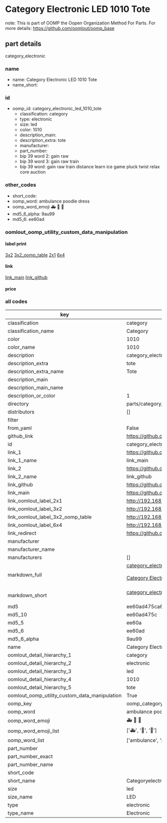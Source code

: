 # Category Electronic LED 1010 Tote  

note: This is part of OOMP the Oopen Organization Method For Parts. For more details: https://github.com/oomlout/oomp_base

##  part details
  



category_electronic



### name
* name: Category Electronic LED 1010 Tote
* name_short: 
### id
* oomp_id: category_electronic_led_1010_tote
  * classification: category
  * type: electronic
  * size: led
  * color: 1010
  * description_main: 
  * description_extra: tote
  * manufacturer: 
  * part_number: 
  * bip 39 word 2: gain raw
  * bip 39 word 3: gain raw train
  * bip 39 word: gain raw train distance learn ice game pluck twist relax core auction

### other_codes
* short_code: 
* oomp_word: ambulance poodle dress
* oomp_word_emoji :ambulance: :poodle: :dress:
* md5_6_alpha: 9au99
* md5_6: ee60ad






### oomlout_oomp_utility_custom_data_manipulation
#### label print
[3x2](http://192.168.1.245:1112/?label=oomp%209au99)
[3x2_oomp_table](http://192.168.1.108:1112/?label=oomp%209au99)
[2x1](http://192.168.1.242:1112/?label=oomp%209au99)
[6x4](http://192.168.1.55:1112/?label=oomp%209au99)    

#### link

[link_main](https://github.com/oomlout/oomlout_oomp_version_1_messy/tree/main/parts/category_electronic_led_1010_tote) [link_github](https://github.com/oomlout/oomlout_oomp_version_1_messy/tree/main/parts/category_electronic_led_1010_tote)                             

#### price







### all codes 
| key | value |  
| --- | --- |  
| classification | category |  
| classification_name | Category |  
| color | 1010 |  
| color_name | 1010 |  
| description | category_electronic |  
| description_extra | tote |  
| description_extra_name | Tote |  
| description_main |  |  
| description_main_name |  |  
| description_or_color | 1  |  
| directory | parts/category_electronic_led_1010_tote |  
| distributors | [] |  
| filter |  |  
| from_yaml | False |  
| github_link | https://github.com/oomlout/oomlout_oomp_part_src/tree/main/parts/category_electronic_led_1010_tote |  
| id | category_electronic_led_1010_tote |  
| link_1 | https://github.com/oomlout/oomlout_oomp_version_1_messy/tree/main/parts/category_electronic_led_1010_tote |  
| link_1_name | link_main |  
| link_2 | https://github.com/oomlout/oomlout_oomp_version_1_messy/tree/main/parts/category_electronic_led_1010_tote |  
| link_2_name | link_github |  
| link_github | https://github.com/oomlout/oomlout_oomp_version_1_messy/tree/main/parts/category_electronic_led_1010_tote |  
| link_main | https://github.com/oomlout/oomlout_oomp_version_1_messy/tree/main/parts/category_electronic_led_1010_tote |  
| link_oomlout_label_2x1 | http://192.168.1.242:1112/?label=oomp%209au99 |  
| link_oomlout_label_3x2 | http://192.168.1.245:1112/?label=oomp%209au99 |  
| link_oomlout_label_3x2_oomp_table | http://192.168.1.108:1112/?label=oomp%209au99 |  
| link_oomlout_label_6x4 | http://192.168.1.55:1112/?label=oomp%209au99 |  
| link_redirect | https://github.com/oomlout/oomlout_oomp_version_1_messy/tree/main/parts/category_electronic_led_1010_tote |  
| manufacturer |  |  
| manufacturer_name |  |  
| manufacturers | [] |  
| markdown_full | [category_electronic_led_1010_tote](none)<br>[](none)<br>[Category Electronic Led 1010 Tote](none)<br><br> |  
| markdown_short | [category_electronic_led_1010_tote](none)<br><br> |  
| md5 | ee60ad475ca6abe5c0bf63fbce2ca2f6 |  
| md5_10 | ee60ad475c |  
| md5_5 | ee60a |  
| md5_6 | ee60ad |  
| md5_6_alpha | 9au99 |  
| name | Category Electronic LED 1010 Tote |  
| oomlout_detail_hierarchy_1 | category |  
| oomlout_detail_hierarchy_2 | electronic |  
| oomlout_detail_hierarchy_3 | led |  
| oomlout_detail_hierarchy_4 | 1010 |  
| oomlout_detail_hierarchy_5 | tote |  
| oomlout_oomp_utility_custom_data_manipulation | True |  
| oomp_key | oomp_category_electronic_led_1010_tote |  
| oomp_word | ambulance poodle dress |  
| oomp_word_emoji | :ambulance: :poodle: :dress: |  
| oomp_word_emoji_list | [':ambulance:', ':poodle:', ':dress:'] |  
| oomp_word_list | ['ambulance', 'poodle', 'dress'] |  
| part_number |  |  
| part_number_exact |  |  
| part_number_name |  |  
| short_code |  |  
| short_name | Categoryelectronic |  
| size | led |  
| size_name | LED |  
| type | electronic |  
| type_name | Electronic |  
